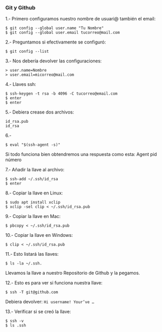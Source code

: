 ### Git y Github

1.- Primero configuramos nuestro nombre de usuari@ también el email:

```shell
$ git config --global user.name "Tu Nombre"
$ git config --global user.email tucorreo@mail.com
```

2.- Preguntamos si efectivamente se configuró:

```shell
$ git config --list
```

3.- Nos debería devolver las configuraciones:

```shell
> user.name=Nombre
> user.email=micorreo@mail.com
```

4.- Llaves ssh:

```shell
$ ssh-keygen -t rsa -b 4096 -C tucorreo@email.com
$ enter
$ enter
```

5.- Debiera crease dos archivos:

```shell
id_rsa.pub
id_rsa
```

6.- 

```shell
$ eval "$(ssh-agent -s)"
```

Si todo funciona bien obtendremos una respuesta como esta: Agent pid número

7.- Añadir la llave al archivo:

```shell
$ ssh-add ~/.ssh/id_rsa
$ enter
```

8.- Copiar la llave en Linux:

```shell
$ sudo apt install xclip
$ xclip -sel clip < ~/.ssh/id_rsa.pub
```

9.- Copiar la llave en Mac:

```shell
$ pbcopy < ~/.ssh/id_rsa.pub
```

10.- Copiar la llave en Windows:
```shell
$ clip < ~/.ssh/id_rsa.pub
```

11.- Esto listará las llaves:

```shell
$ ls -la ~/.ssh.
```

Llevamos la llave a nuestro Repositorio de Github y la pegamos.


12.- Esto es para ver si funciona nuestra llave:

```shell
$ ssh -T git@github.com
```

Debiera devolver: `Hi username! Your’ve …`

13.- Verificar si se creó la llave:

```shell
$ ssh -v
$ ls .ssh
```


